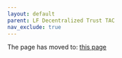 ```yaml
---
layout: default
parent: LF Decentralized Trust TAC
nav_exclude: true
---
```

<meta http-equiv="refresh" content="0; url=https://tac.lfdecentralizedtrust.org/governing-documents/inactivity.html">
<p>The page has moved to: <a href="https://tac.lfdecentralizedtrust.org/governing-documents/inactivity.html">this page</a></p>
